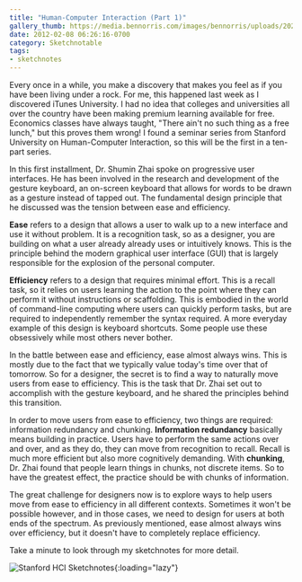 ```yaml
---
title: "Human-Computer Interaction (Part 1)"
gallery_thumb: https://media.bennorris.com/images/bennorris/uploads/2021/6c17ca55fe.png
date: 2012-02-08 06:26:16-0700
category: Sketchnotable
tags:
- sketchnotes
---
```


Every once in a while, you make a discovery that makes you feel as if you have been living under a rock. For me, this happened last week as I discovered iTunes University. I had no idea that colleges and universities all over the country have been making premium learning available for free. Economics classes have always taught, "There ain't no such thing as a free lunch," but this proves them wrong! I found a seminar series from Stanford University on Human-Computer Interaction, so this will be the first in a ten-part series.

In this first installment, Dr. Shumin Zhai spoke on progressive user interfaces. He has been involved in the research and development of the gesture keyboard, an on-screen keyboard that allows for words to be drawn as a gesture instead of tapped out. The fundamental design principle that he discussed was the tension between ease and efficiency.

<strong>Ease</strong> refers to a design that allows a user to walk up to a new interface and use it without problem. It is a recognition task, so as a designer, you are building on what a user already already uses or intuitively knows. This is the principle behind the modern graphical user interface (GUI) that is largely responsible for the explosion of the personal computer.

<strong>Efficiency</strong> refers to a design that requires minimal effort. This is a recall task, so it relies on users learning the action to the point where they can perform it without instructions or scaffolding. This is embodied in the world of command-line computing where users can quickly perform tasks, but are required to independently remember the syntax required. A more everyday example of this design is keyboard shortcuts. Some people use these obsessively while most others never bother.

In the battle between ease and efficiency, ease almost always wins. This is mostly due to the fact that we typically value today's time over that of tomorrow. So for a designer, the secret is to find a way to naturally move users from ease to efficiency. This is the task that Dr. Zhai set out to accomplish with the gesture keyboard, and he shared the principles behind this transition.

In order to move users from ease to efficiency, two things are required: information redundancy and chunking. <strong>Information redundancy</strong> basically means building in practice. Users have to perform the same actions over and over, and as they do, they can move from recognition to recall. Recall is much more efficient but also more cognitively demanding. With <strong>chunking</strong>, Dr. Zhai found that people learn things in chunks, not discrete items. So to have the greatest effect, the practice should be with chunks of information.

The great challenge for designers now is to explore ways to help users move from ease to efficiency in all different contexts. Sometimes it won't be possible however, and in those cases, we need to design for users at both ends of the spectrum. As previously mentioned, ease almost always wins over efficiency, but it doesn't have to completely replace efficiency.

Take a minute to look through my sketchnotes for more detail.

![Stanford HCI Sketchnotes](https://media.bennorris.com/images/bennorris/uploads/2021/6c17ca55fe.png){:loading="lazy"}

